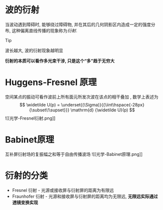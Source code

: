 # 波的衍射
当波动遇到障碍时, 能够绕过障碍物, 并在其后的几何阴影区内造成一定的强度分布, 这种偏离直线传播的现象称为*衍射*. 

>[!tip]
>波长越大, 波的衍射现象越明显

**衍射的本质可以看作多光束干涉, 只是这个“多”趋于无穷大**

# Huggens-Fresnel 原理
空间某点的振动可看作波前上所有面元所发次波在该点的相干叠加 , 数学上表述为
$$
\widetilde U(p) = \underset{(\Sigma)}{{\iint\hspace{-28px}{\subset\!\supset}}} \mathrm{d} {\widetilde U}(p)
$$
![[光学-Fresnel衍射.png]]
# Babinet原理
互补屏衍射场的复振幅之和等于自由传播波场
![[光学-Babinet原理.png]]
# 衍射的分类
- Fresnel 衍射 - 光源或接收屏与衍射屏的距离为有限远
- Fraunhofer 衍射 - 光源和接收屏与衍射屏的距离均为无限远, **无限远实际通过透镜变换实现**